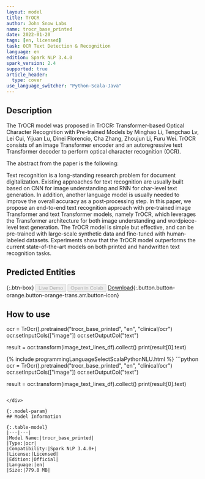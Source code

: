 ```yaml
---
layout: model
title: TrOCR
author: John Snow Labs
name: trocr_base_printed
date: 2022-01-20
tags: [en, licensed]
task: OCR Text Detection & Recognition
language: en
edition: Spark NLP 3.4.0
spark_version: 2.4
supported: true
article_header:
  type: cover
use_language_switcher: "Python-Scala-Java"
---
```


## Description

The TrOCR model was proposed in TrOCR: Transformer-based Optical Character Recognition with Pre-trained Models by Minghao Li, Tengchao Lv, Lei Cui, Yijuan Lu, Dinei Florencio, Cha Zhang, Zhoujun Li, Furu Wei. TrOCR consists of an image Transformer encoder and an autoregressive text Transformer decoder to perform optical character recognition (OCR).

The abstract from the paper is the following:

Text recognition is a long-standing research problem for document digitalization. Existing approaches for text recognition are usually built based on CNN for image understanding and RNN for char-level text generation. In addition, another language model is usually needed to improve the overall accuracy as a post-processing step. In this paper, we propose an end-to-end text recognition approach with pre-trained image Transformer and text Transformer models, namely TrOCR, which leverages the Transformer architecture for both image understanding and wordpiece-level text generation. The TrOCR model is simple but effective, and can be pre-trained with large-scale synthetic data and fine-tuned with human-labeled datasets. Experiments show that the TrOCR model outperforms the current state-of-the-art models on both printed and handwritten text recognition tasks.

## Predicted Entities



{:.btn-box}
<button class="button button-orange" disabled>Live Demo</button>
<button class="button button-orange" disabled>Open in Colab</button>
[Download](https://s3.amazonaws.com/auxdata.johnsnowlabs.com/clinical/ocr/trocr_base_printed_en_3.4.0_2.4_1642690940455.zip){:.button.button-orange.button-orange-trans.arr.button-icon}

## How to use

ocr = TrOcr().pretrained("trocr_base_printed", "en", "clinical/ocr")
ocr.setInputCols(["image"])
ocr.setOutputCol("text")

result = ocr.transform(image_text_lines_df).collect()
print(result[0].text)

<div class="tabs-box" markdown="1">
{% include programmingLanguageSelectScalaPythonNLU.html %}
```python
ocr = TrOcr().pretrained("trocr_base_printed", "en", "clinical/ocr")
ocr.setInputCols(["image"])
ocr.setOutputCol("text")

result = ocr.transform(image_text_lines_df).collect()
print(result[0].text)
```

</div>

{:.model-param}
## Model Information

{:.table-model}
|---|---|
|Model Name:|trocr_base_printed|
|Type:|ocr|
|Compatibility:|Spark NLP 3.4.0+|
|License:|Licensed|
|Edition:|Official|
|Language:|en|
|Size:|779.8 MB|